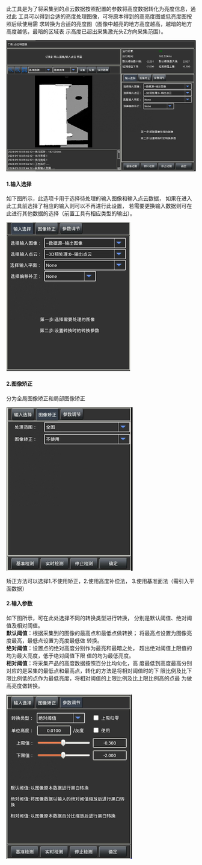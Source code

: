 
此工具是为了将采集到的点云数据按照配置的参数将高度数据转化为亮度信息，通过此
工具可以得到合适的亮度处理图像，可将原本得到的高亮度图或低亮度图按照后续使用需
求转换为合适的亮度图（图像中越亮的地方高度越高，越暗的地方高度越低，最暗的区域表
示高度已超出采集激光头Z方向采集范围）。

![点云转图像](image.png)

#### 1.输入选择 
如下图所示，此选项卡用于选择待处理的输入图像和输入点云数据，
如果在进入此工具前选择了相应的输入则可以不再进行此设置，
若需要更换输入数据则可在此进行其他数据的选择（前置工具有相应类型的输出）。

![输入选择](image-1.png)

#### 2.图像矫正
分为全局图像矫正和局部图像矫正

![图像矫正](image-2.png)

矫正方法可以选择1.不使用矫正，2.使用高度补偿法， 3.使用基准面法（需引入平面数据）

#### 2.输入参数 
如下图所示，可在此处选择不同的转换类型进行转换，
分别是默认阈值、绝对阈值及相对阈值。 <br>
**默认阈值**：根据采集到的图像的最高点和最低点做转换；
将最高点设置为图像亮度最高，最低点设置为亮度最低做
转换。 <br>
**绝对阈值**：设置点的绝对高度分别作为最亮和最暗之处，
超出绝对阈值上限值的均为最大亮度，低于绝对阈值下限
值的均为最低亮度。<br> 
**相对阈值**：将采集产品的高度数据按照百分比均匀化，高
度最低到高度最高分别对应的是采集的最低点和最高点，转化的方法是将相对阈值时的下
限比例及比下限比例低的点作为最低亮度，将相对阈值的上限比例及比上限比例高的点最
为做高亮度做转换。<br>

![输入参数](image-3.png)

